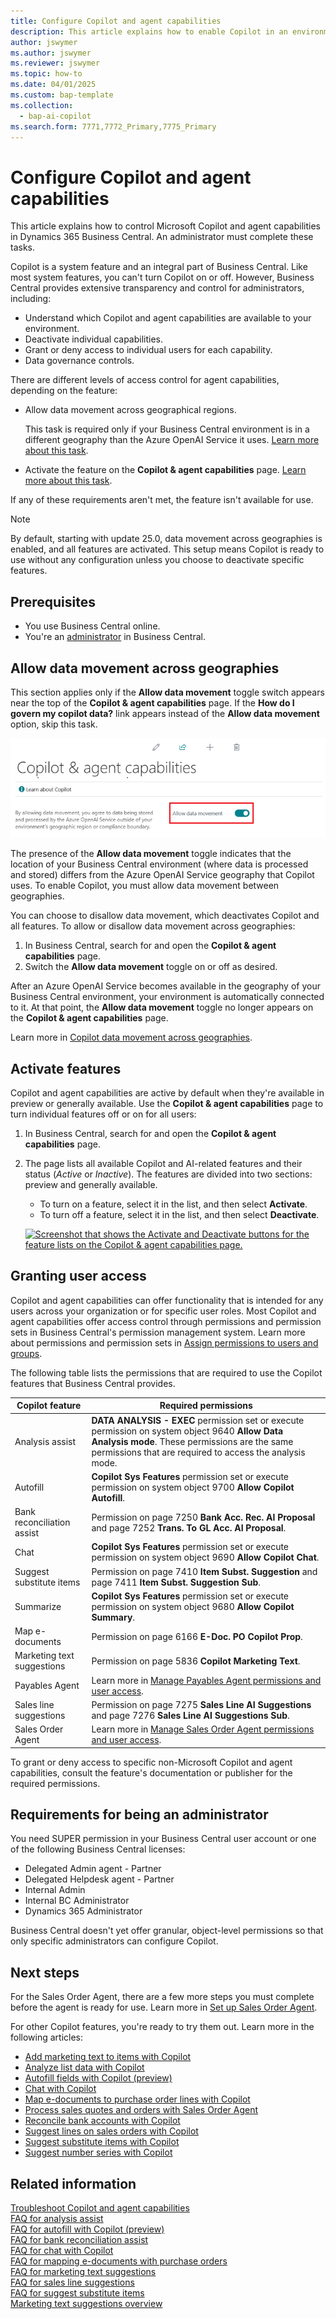 ```yaml
---
title: Configure Copilot and agent capabilities
description: This article explains how to enable Copilot in an environment.
author: jswymer
ms.author: jswymer
ms.reviewer: jswymer
ms.topic: how-to
ms.date: 04/01/2025
ms.custom: bap-template
ms.collection:
  - bap-ai-copilot
ms.search.form: 7771,7772_Primary,7775_Primary
---
```


# Configure Copilot and agent capabilities

This article explains how to control Microsoft Copilot and agent capabilities in Dynamics 365 Business Central. An administrator must complete these tasks.

Copilot is a system feature and an integral part of Business Central. Like most system features, you can't turn Copilot on or off. However, Business Central provides extensive transparency and control for administrators, including:

- Understand which Copilot and agent capabilities are available to your environment.
- Deactivate individual capabilities.
- Grant or deny access to individual users for each capability.
- Data governance controls.

There are different levels of access control for agent capabilities, depending on the feature:

- Allow data movement across geographical regions.

    This task is required only if your Business Central environment is in a different geography than the Azure OpenAI Service it uses. [Learn more about this task](#allow-data-movement-across-geographies).

- Activate the feature on the **Copilot & agent capabilities** page. [Learn more about this task](#activate-features).

If any of these requirements aren't met, the feature isn't available for use.

> [!NOTE]
> By default, starting with update 25.0, data movement across geographies is enabled, and all features are activated. This setup means Copilot is ready to use without any configuration unless you choose to deactivate specific features.

## Prerequisites

- You use Business Central online.
- You're an [administrator](#requirements-for-being-an-administrator) in Business Central.

## Allow data movement across geographies

This section applies only if the **Allow data movement** toggle switch appears near the top of the **Copilot & agent capabilities** page. If the **How do I govern my copilot data?** link appears instead of the **Allow data movement** option, skip this task.

![Screenshot that shows the Allow data movement option on the Copilot & agent capabilities page.](media/allow-data-movement-v3.png)

The presence of the **Allow data movement** toggle indicates that the location of your Business Central environment (where data is processed and stored) differs from the Azure OpenAI Service geography that Copilot uses. To enable Copilot, you must allow data movement between geographies.

You can choose to disallow data movement, which deactivates Copilot and all features. To allow or disallow data movement across geographies:

1. In Business Central, search for and open the **Copilot & agent capabilities** page.
1. Switch the **Allow data movement** toggle on or off as desired.

After an Azure OpenAI Service becomes available in the geography of your Business Central environment, your environment is automatically connected to it. At that point, the **Allow data movement** toggle no longer appears on the **Copilot & agent capabilities** page.

Learn more in [Copilot data movement across geographies](ai-copilot-data-movement.md).

## Activate features

Copilot and agent capabilities are active by default when they're available in preview or generally available. Use the **Copilot & agent capabilities** page to turn individual features off or on for all users:

1. In Business Central, search for and open the **Copilot & agent capabilities** page.
1. The page lists all available Copilot and AI-related features and their status (*Active* or *Inactive*). The features are divided into two sections: preview and generally available.

    - To turn on a feature, select it in the list, and then select **Activate**.
    - To turn off a feature, select it in the list, and then select **Deactivate**.

    [![Screenshot that shows the Activate and Deactivate buttons for the feature lists on the Copilot & agent capabilities page.](media/copilot-agent-capabilities-page.svg)](media/copilot-agent-capabilities-page.svg#lightbox)

## Granting user access

Copilot and agent capabilities can offer functionality that is intended for any users across your organization or for specific user roles. Most Copilot and agent capabilities offer access control through permissions and permission sets in Business Central's permission management system. Learn more about permissions and permission sets in [Assign permissions to users and groups](ui-define-granular-permissions.md).

The following table lists the permissions that are required to use the Copilot features that Business Central provides.

| Copilot feature | Required permissions |
|---|---|
| Analysis assist | **DATA ANALYSIS - EXEC** permission set or execute permission on system object 9640 **Allow Data Analysis mode**. These permissions are the same permissions that are required to access the analysis mode. |
| Autofill | **Copilot Sys Features** permission set or execute permission on system object 9700 **Allow Copilot Autofill**. |
| Bank reconciliation assist | Permission on page 7250 **Bank Acc. Rec. AI Proposal** and page 7252 **Trans. To GL Acc. AI Proposal**. |
| Chat |**Copilot Sys Features** permission set or execute permission on system object 9690 **Allow Copilot Chat**. |
| Suggest substitute items| Permission on page 7410 **Item Subst. Suggestion** and page 7411 **Item Subst. Suggestion Sub**.|
| Summarize |**Copilot Sys Features** permission set or execute permission on system object 9680 **Allow Copilot Summary**. |
| Map e-documents | Permission on page 6166 **E-Doc. PO Copilot Prop**. |
| Marketing text suggestions | Permission on page 5836 **Copilot Marketing Text**. |
|Payables Agent|Learn more in [Manage Payables Agent permissions and user access](sales-order-agent-setup.md#manage-agent-permissions-to-objects-data-and-ui-elements).|
| Sales line suggestions | Permission on page 7275 **Sales Line AI Suggestions** and page 7276 **Sales Line AI Suggestions Sub**. |
|Sales Order Agent|Learn more in [Manage Sales Order Agent permissions and user access](sales-order-agent-setup.md#manage-agent-permissions-to-objects-data-and-ui-elements).|

To grant or deny access to specific non-Microsoft Copilot and agent capabilities, consult the feature's documentation or publisher for the required permissions.

## Requirements for being an administrator

You need SUPER permission in your Business Central user account or one of the following Business Central licenses:

- Delegated Admin agent - Partner
- Delegated Helpdesk agent - Partner
- Internal Admin
- Internal BC Administrator
- Dynamics 365 Administrator

Business Central doesn't yet offer granular, object-level permissions so that only specific administrators can configure Copilot.

## Next steps

For the Sales Order Agent, there are a few more steps you must complete before the agent is ready for use. Learn more in [Set up Sales Order Agent](sales-order-agent-setup.md#configure-and-activate-sales-order-agent).

For other Copilot features, you're ready to try them out. Learn more in the following articles:

- [Add marketing text to items with Copilot](item-marketing-text.md)
- [Analyze list data with Copilot](analysis-assist.md)
- [Autofill fields with Copilot (preview)](autofill-fields-with-copilot.md)
- [Chat with Copilot](chat-with-copilot.md)
- [Map e-documents to purchase order lines with Copilot](map-edocuments-with-copilot.md)
- [Process sales quotes and orders with Sales Order Agent](sales-order-agent-process.md)
- [Reconcile bank accounts with Copilot](bank-reconciliation-with-copilot.md)
- [Suggest lines on sales orders with Copilot](sales-suggest-sales-lines-with-copilot.md)
- [Suggest substitute items with Copilot](suggest-item-substitutions-copilot.md)
- [Suggest number series with Copilot](suggest-number-series-copilot.md)

## Related information

[Troubleshoot Copilot and agent capabilities](ai-copilot-troubleshooting.md)  
[FAQ for analysis assist](faqs-analysis-assist.md)  
[FAQ for autofill with Copilot (preview)](faqs-autofill.md)  
[FAQ for bank reconciliation assist](faqs-bank-reconciliation.md)  
[FAQ for chat with Copilot](faqs-chat-with-copilot.md)  
[FAQ for mapping e-documents with purchase orders](faqs-map-edocuments.md)  
[FAQ for marketing text suggestions](faqs-marketing-text.md)  
[FAQ for sales line suggestions](faq-sales-suggest-sales-lines-with-copilot.md)  
[FAQ for suggest substitute items](faq-suggest-item-substitutions-with-copilot.md)  
[Marketing text suggestions overview](ai-overview.md)  
